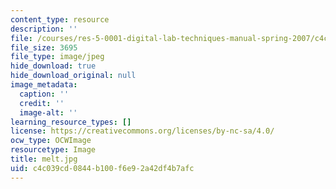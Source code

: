 ```yaml
---
content_type: resource
description: ''
file: /courses/res-5-0001-digital-lab-techniques-manual-spring-2007/c4c039cd0844b100f6e92a42df4b7afc_melt.jpg
file_size: 3695
file_type: image/jpeg
hide_download: true
hide_download_original: null
image_metadata:
  caption: ''
  credit: ''
  image-alt: ''
learning_resource_types: []
license: https://creativecommons.org/licenses/by-nc-sa/4.0/
ocw_type: OCWImage
resourcetype: Image
title: melt.jpg
uid: c4c039cd-0844-b100-f6e9-2a42df4b7afc
---
```

